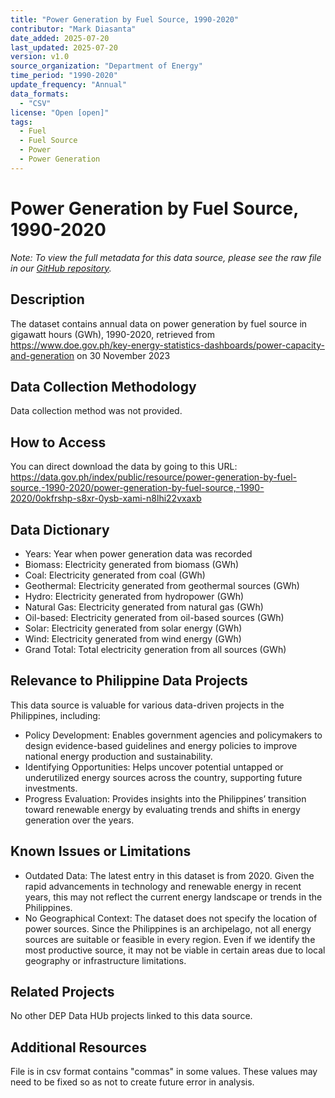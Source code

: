 ```yaml
---
title: "Power Generation by Fuel Source, 1990-2020"
contributor: "Mark Diasanta"
date_added: 2025-07-20
last_updated: 2025-07-20
version: v1.0
source_organization: "Department of Energy"
time_period: "1990-2020"
update_frequency: "Annual"
data_formats:
  - "CSV"
license: "Open [open]"
tags:
  - Fuel
  - Fuel Source
  - Power
  - Power Generation
---
```

# Power Generation by Fuel Source, 1990-2020

*Note: To view the full metadata for this data source, please see the raw file in our [GitHub repository](https://github.com/dataengineeringpilipinas/datahub/tree/main/data-sources).*

## Description
The dataset contains annual data on power generation by fuel source in gigawatt hours (GWh), 1990-2020, retrieved from https://www.doe.gov.ph/key-energy-statistics-dashboards/power-capacity-and-generation on 30 November 2023

## Data Collection Methodology
Data collection method was not provided.

## How to Access
You can direct download the data by going to this URL: https://data.gov.ph/index/public/resource/power-generation-by-fuel-source,-1990-2020/power-generation-by-fuel-source,-1990-2020/0okfrshp-s8xr-0ysb-xami-n8lhi22vxaxb 

## Data Dictionary
- Years: Year when power generation data was recorded
- Biomass: Electricity generated from biomass (GWh)
- Coal: Electricity generated from coal (GWh)
- Geothermal: Electricity generated from geothermal sources (GWh)
- Hydro: Electricity generated from hydropower (GWh)
- Natural Gas: Electricity generated from natural gas (GWh)
- Oil-based: Electricity generated from oil-based sources (GWh)
- Solar: Electricity generated from solar energy (GWh)
- Wind: Electricity generated from wind energy (GWh)
- Grand Total: Total electricity generation from all sources (GWh)

## Relevance to Philippine Data Projects
This data source is valuable for various data-driven projects in the Philippines, including:
- Policy Development: Enables government agencies and policymakers to design evidence-based guidelines and energy policies to improve national energy production and sustainability.
- Identifying Opportunities: Helps uncover potential untapped or underutilized energy sources across the country, supporting future investments.
- Progress Evaluation: Provides insights into the Philippines’ transition toward renewable energy by evaluating trends and shifts in energy generation over the years.

## Known Issues or Limitations
- Outdated Data: The latest entry in this dataset is from 2020. Given the rapid advancements in technology and renewable energy in recent years, this may not reflect the current energy landscape or trends in the Philippines.
- No Geographical Context: The dataset does not specify the location of power sources. Since the Philippines is an archipelago, not all energy sources are suitable or feasible in every region. Even if we identify the most productive source, it may not be viable in certain areas due to local geography or infrastructure limitations.

## Related Projects
No other DEP Data HUb projects linked to this data source.

## Additional Resources
File is in csv format contains "commas" in some values. 
These values may need to be fixed so as not to create future error in analysis.